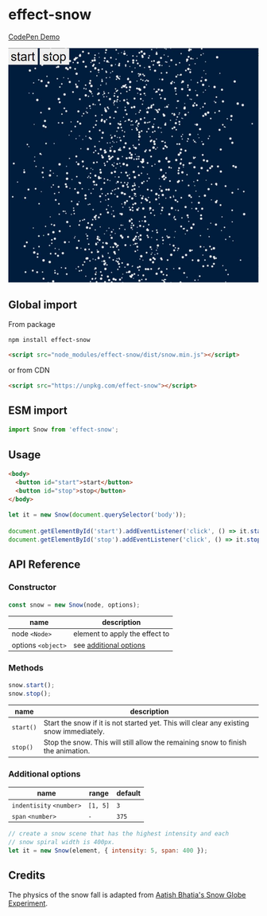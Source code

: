 # effect-snow
[CodePen Demo](https://codepen.io/zhua/full/eYdEdjV)

![Snow falling](demo.JPG)

## Global import
From package
```
npm install effect-snow
```
```html
<script src="node_modules/effect-snow/dist/snow.min.js"></script>
```

or from CDN
```html
<script src="https://unpkg.com/effect-snow"></script>
```
## ESM import
```js
import Snow from 'effect-snow';
```

## Usage
```html
<body>
  <button id="start">start</button>
  <button id="stop">stop</button>
</body>
```
```js
let it = new Snow(document.querySelector('body'));

document.getElementById('start').addEventListener('click', () => it.start());
document.getElementById('stop').addEventListener('click', () => it.stop());
```

## API Reference
### Constructor
```js
const snow = new Snow(node, options);
```
|name|description|
|---|---|
|node `<Node>`| element to apply the effect to|
|options `<object>`| see [additional options](#additional-options)|

### Methods
```js
snow.start();
snow.stop();
```
|name|description|
|---|---|
|`start()`|Start the snow if it is not started yet. This will clear any existing snow immediately.|
|`stop()`|Stop the snow. This will still allow the remaining snow to finish the animation.|

### Additional options

|name|range|default|
|---|---|---|
|`indentisity` `<number>`|`[1, 5]`| `3`|
|`span` `<number>`|`-`| `375`|

```js
// create a snow scene that has the highest intensity and each
// snow spiral width is 400px.
let it = new Snow(element, { intensity: 5, span: 400 });
```

## Credits
The physics of the snow fall is adapted from [Aatish Bhatia's Snow Globe Experiment](https://aatishb.com/experiments/snowglobe/).

